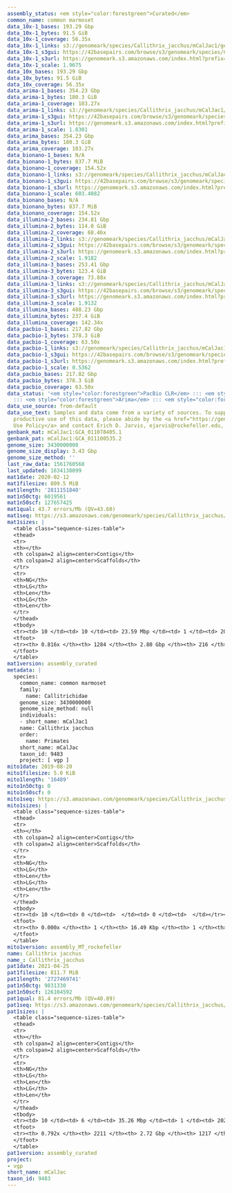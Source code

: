 ```yaml
---
assembly_status: <em style="color:forestgreen">Curated</em>
common_name: common marmoset
data_10x-1_bases: 193.29 Gbp
data_10x-1_bytes: 91.5 GiB
data_10x-1_coverage: 56.35x
data_10x-1_links: s3://genomeark/species/Callithrix_jacchus/mCalJac1/genomic_data/10x/<br>
data_10x-1_s3gui: https://42basepairs.com/browse/s3/genomeark/species/Callithrix_jacchus/mCalJac1/genomic_data/10x/
data_10x-1_s3url: https://genomeark.s3.amazonaws.com/index.html?prefix=species/Callithrix_jacchus/mCalJac1/genomic_data/10x/
data_10x-1_scale: 1.9675
data_10x_bases: 193.29 Gbp
data_10x_bytes: 91.5 GiB
data_10x_coverage: 56.35x
data_arima-1_bases: 354.23 Gbp
data_arima-1_bytes: 180.3 GiB
data_arima-1_coverage: 103.27x
data_arima-1_links: s3://genomeark/species/Callithrix_jacchus/mCalJac1/genomic_data/arima/<br>
data_arima-1_s3gui: https://42basepairs.com/browse/s3/genomeark/species/Callithrix_jacchus/mCalJac1/genomic_data/arima/
data_arima-1_s3url: https://genomeark.s3.amazonaws.com/index.html?prefix=species/Callithrix_jacchus/mCalJac1/genomic_data/arima/
data_arima-1_scale: 1.8301
data_arima_bases: 354.23 Gbp
data_arima_bytes: 180.3 GiB
data_arima_coverage: 103.27x
data_bionano-1_bases: N/A
data_bionano-1_bytes: 837.7 MiB
data_bionano-1_coverage: 154.52x
data_bionano-1_links: s3://genomeark/species/Callithrix_jacchus/mCalJac1/genomic_data/bionano/<br>
data_bionano-1_s3gui: https://42basepairs.com/browse/s3/genomeark/species/Callithrix_jacchus/mCalJac1/genomic_data/bionano/
data_bionano-1_s3url: https://genomeark.s3.amazonaws.com/index.html?prefix=species/Callithrix_jacchus/mCalJac1/genomic_data/bionano/
data_bionano-1_scale: 603.4082
data_bionano_bases: N/A
data_bionano_bytes: 837.7 MiB
data_bionano_coverage: 154.52x
data_illumina-2_bases: 234.81 Gbp
data_illumina-2_bytes: 114.0 GiB
data_illumina-2_coverage: 68.46x
data_illumina-2_links: s3://genomeark/species/Callithrix_jacchus/mCalJac2/genomic_data/illumina/<br>
data_illumina-2_s3gui: https://42basepairs.com/browse/s3/genomeark/species/Callithrix_jacchus/mCalJac2/genomic_data/illumina/
data_illumina-2_s3url: https://genomeark.s3.amazonaws.com/index.html?prefix=species/Callithrix_jacchus/mCalJac2/genomic_data/illumina/
data_illumina-2_scale: 1.9182
data_illumina-3_bases: 253.41 Gbp
data_illumina-3_bytes: 123.4 GiB
data_illumina-3_coverage: 73.88x
data_illumina-3_links: s3://genomeark/species/Callithrix_jacchus/mCalJac3/genomic_data/illumina/<br>
data_illumina-3_s3gui: https://42basepairs.com/browse/s3/genomeark/species/Callithrix_jacchus/mCalJac3/genomic_data/illumina/
data_illumina-3_s3url: https://genomeark.s3.amazonaws.com/index.html?prefix=species/Callithrix_jacchus/mCalJac3/genomic_data/illumina/
data_illumina-3_scale: 1.9132
data_illumina_bases: 488.23 Gbp
data_illumina_bytes: 237.4 GiB
data_illumina_coverage: 142.34x
data_pacbio-1_bases: 217.82 Gbp
data_pacbio-1_bytes: 378.3 GiB
data_pacbio-1_coverage: 63.50x
data_pacbio-1_links: s3://genomeark/species/Callithrix_jacchus/mCalJac1/genomic_data/pacbio/<br>
data_pacbio-1_s3gui: https://42basepairs.com/browse/s3/genomeark/species/Callithrix_jacchus/mCalJac1/genomic_data/pacbio/
data_pacbio-1_s3url: https://genomeark.s3.amazonaws.com/index.html?prefix=species/Callithrix_jacchus/mCalJac1/genomic_data/pacbio/
data_pacbio-1_scale: 0.5362
data_pacbio_bases: 217.82 Gbp
data_pacbio_bytes: 378.3 GiB
data_pacbio_coverage: 63.50x
data_status: '<em style="color:forestgreen">PacBio CLR</em> ::: <em style="color:forestgreen">10x</em>
  ::: <em style="color:forestgreen">Arima</em> ::: <em style="color:forestgreen">Illumina</em>'
data_use_source: from-default
data_use_text: Samples and data come from a variety of sources. To support fair and
  productive use of this data, please abide by the <a href="https://genome10k.soe.ucsc.edu/data-use-policies/">Data
  Use Policy</a> and contact Erich D. Jarvis, ejarvis@rockefeller.edu, with any questions.
genbank_mat: mCalJac1:GCA_011078405.1
genbank_pat: mCalJac1:GCA_011100535.2
genome_size: 3430000000
genome_size_display: 3.43 Gbp
genome_size_method: ''
last_raw_data: 1561760568
last_updated: 1634138099
mat1date: 2020-02-12
mat1filesize: 809.5 MiB
mat1length: '2811151840'
mat1n50ctg: 6019561
mat1n50scf: 127657425
mat1qual: 43.7 errors/Mb (QV=43.60)
mat1seq: https://s3.amazonaws.com/genomeark/species/Callithrix_jacchus/mCalJac1/assembly_curated/mCalJac1.mat.cur.20200212.fasta.gz
mat1sizes: |
  <table class="sequence-sizes-table">
  <thead>
  <tr>
  <th></th>
  <th colspan=2 align=center>Contigs</th>
  <th colspan=2 align=center>Scaffolds</th>
  </tr>
  <tr>
  <th>NG</th>
  <th>LG</th>
  <th>Len</th>
  <th>LG</th>
  <th>Len</th>
  </tr>
  </thead>
  <tbody>
  <tr><td> 10 </td><td> 10 </td><td> 23.59 Mbp </td><td> 1 </td><td> 202.58 Mbp </td></tr><tr><td> 20 </td><td> 27 </td><td> 17.91 Mbp </td><td> 3 </td><td> 172.75 Mbp </td></tr><tr><td> 30 </td><td> 51 </td><td> 11.37 Mbp </td><td> 5 </td><td> 160.12 Mbp </td></tr><tr><td> 40 </td><td> 84 </td><td> 8.82 Mbp </td><td> 7 </td><td> 146.90 Mbp </td></tr><tr style="background-color:#cccccc;"><td> 50 </td><td> 131 </td><td style="background-color:#88ff88;"> 6.02 Mbp </td><td> 10 </td><td style="background-color:#88ff88;"> 127.66 Mbp </td></tr><tr><td> 60 </td><td> 205 </td><td> 3.72 Mbp </td><td> 13 </td><td> 117.27 Mbp </td></tr><tr><td> 70 </td><td> 330 </td><td> 1.98 Mbp </td><td> 16 </td><td> 97.94 Mbp </td></tr><tr><td> 80 </td><td> 688 </td><td> 297.58 Kbp </td><td> 21 </td><td> 45.74 Mbp </td></tr><tr><td> 90 </td><td> 0 </td><td>  </td><td> 0 </td><td>  </td></tr><tr><td> 100 </td><td> 0 </td><td>  </td><td> 0 </td><td>  </td></tr></tbody>
  <tfoot>
  <tr><th> 0.816x </th><th> 1284 </th><th> 2.80 Gbp </th><th> 216 </th><th> 2.81 Gbp </th></tr>
  </tfoot>
  </table>
mat1version: assembly_curated
metadata: |
  species:
    common_name: common marmoset
    family:
      name: Callitrichidae
    genome_size: 3430000000
    genome_size_method: null
    individuals:
    - short_name: mCalJac1
    name: Callithrix jacchus
    order:
      name: Primates
    short_name: mCalJac
    taxon_id: 9483
    project: [ vgp ]
mito1date: 2019-08-20
mito1filesize: 5.0 KiB
mito1length: '16489'
mito1n50ctg: 0
mito1n50scf: 0
mito1seq: https://s3.amazonaws.com/genomeark/species/Callithrix_jacchus/mCalJac1/assembly_MT_rockefeller/mCalJac1.MT.20190820.fasta.gz
mito1sizes: |
  <table class="sequence-sizes-table">
  <thead>
  <tr>
  <th></th>
  <th colspan=2 align=center>Contigs</th>
  <th colspan=2 align=center>Scaffolds</th>
  </tr>
  <tr>
  <th>NG</th>
  <th>LG</th>
  <th>Len</th>
  <th>LG</th>
  <th>Len</th>
  </tr>
  </thead>
  <tbody>
  <tr><td> 10 </td><td> 0 </td><td>  </td><td> 0 </td><td>  </td></tr><tr><td> 20 </td><td> 0 </td><td>  </td><td> 0 </td><td>  </td></tr><tr><td> 30 </td><td> 0 </td><td>  </td><td> 0 </td><td>  </td></tr><tr><td> 40 </td><td> 0 </td><td>  </td><td> 0 </td><td>  </td></tr><tr style="background-color:#cccccc;"><td> 50 </td><td> 0 </td><td style="background-color:#ff8888;">  </td><td> 0 </td><td style="background-color:#ff8888;">  </td></tr><tr><td> 60 </td><td> 0 </td><td>  </td><td> 0 </td><td>  </td></tr><tr><td> 70 </td><td> 0 </td><td>  </td><td> 0 </td><td>  </td></tr><tr><td> 80 </td><td> 0 </td><td>  </td><td> 0 </td><td>  </td></tr><tr><td> 90 </td><td> 0 </td><td>  </td><td> 0 </td><td>  </td></tr><tr><td> 100 </td><td> 0 </td><td>  </td><td> 0 </td><td>  </td></tr></tbody>
  <tfoot>
  <tr><th> 0.000x </th><th> 1 </th><th> 16.49 Kbp </th><th> 1 </th><th> 16.49 Kbp </th></tr>
  </tfoot>
  </table>
mito1version: assembly_MT_rockefeller
name: Callithrix jacchus
name_: Callithrix_jacchus
pat1date: 2021-04-25
pat1filesize: 811.7 MiB
pat1length: '2727469741'
pat1n50ctg: 9831330
pat1n50scf: 126104592
pat1qual: 81.4 errors/Mb (QV=40.89)
pat1seq: https://s3.amazonaws.com/genomeark/species/Callithrix_jacchus/mCalJac1/assembly_curated/mCalJac1.pat.cur.20210425.fasta.gz
pat1sizes: |
  <table class="sequence-sizes-table">
  <thead>
  <tr>
  <th></th>
  <th colspan=2 align=center>Contigs</th>
  <th colspan=2 align=center>Scaffolds</th>
  </tr>
  <tr>
  <th>NG</th>
  <th>LG</th>
  <th>Len</th>
  <th>LG</th>
  <th>Len</th>
  </tr>
  </thead>
  <tbody>
  <tr><td> 10 </td><td> 6 </td><td> 35.26 Mbp </td><td> 1 </td><td> 202.81 Mbp </td></tr><tr><td> 20 </td><td> 18 </td><td> 24.65 Mbp </td><td> 3 </td><td> 173.41 Mbp </td></tr><tr><td> 30 </td><td> 34 </td><td> 18.02 Mbp </td><td> 5 </td><td> 159.67 Mbp </td></tr><tr><td> 40 </td><td> 55 </td><td> 14.60 Mbp </td><td> 7 </td><td> 136.97 Mbp </td></tr><tr style="background-color:#cccccc;"><td> 50 </td><td> 85 </td><td style="background-color:#88ff88;"> 9.83 Mbp </td><td> 10 </td><td style="background-color:#88ff88;"> 126.10 Mbp </td></tr><tr><td> 60 </td><td> 131 </td><td> 5.70 Mbp </td><td> 13 </td><td> 112.97 Mbp </td></tr><tr><td> 70 </td><td> 220 </td><td> 2.38 Mbp </td><td> 16 </td><td> 74.70 Mbp </td></tr><tr><td> 80 </td><td> 0 </td><td>  </td><td> 0 </td><td>  </td></tr><tr><td> 90 </td><td> 0 </td><td>  </td><td> 0 </td><td>  </td></tr><tr><td> 100 </td><td> 0 </td><td>  </td><td> 0 </td><td>  </td></tr></tbody>
  <tfoot>
  <tr><th> 0.792x </th><th> 2211 </th><th> 2.72 Gbp </th><th> 1217 </th><th> 2.73 Gbp </th></tr>
  </tfoot>
  </table>
pat1version: assembly_curated
project:
- vgp
short_name: mCalJac
taxon_id: 9483
---
```

